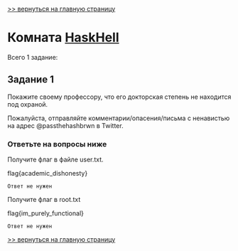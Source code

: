 [>> вернуться на главную страницу](https://github.com/BEPb/tryhackme/blob/master/README.md)

# Комната [HaskHell](https://tryhackme.com/r/room/haskhell) 

Всего 1 заданиe:
## Задание 1
Покажите своему профессору, что его докторская степень не находится под охраной.

Пожалуйста, отправляйте комментарии/опасения/письма с ненавистью на адрес @passthehashbrwn в Twitter.

### Ответьте на вопросы ниже
Получите флаг в файле user.txt.

flag{academic_dishonesty}
```commandline
Ответ не нужен
```
Получите флаг в root.txt

flag{im_purely_functional}
```commandline
Ответ не нужен
```

[>> вернуться на главную страницу](https://github.com/BEPb/tryhackme/blob/master/README.md)